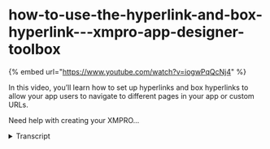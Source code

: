 # how-to-use-the-hyperlink-and-box-hyperlink---xmpro-app-designer-toolbox
{% embed url="https://www.youtube.com/watch?v=iogwPqQcNj4" %}



In this video, you’ll learn how to set up hyperlinks and box hyperlinks to allow your app users to navigate to different pages in your app or custom URLs.

Need help with creating your XMPRO...
<details>
<summary>Transcript</summary>In this video, you’ll learn how to set up hyperlinks and box hyperlinks to allow your app users to navigate to different pages in your app or custom URLs.

Need help with creating your XMPRO...
welcome to another training video from

XM pro today we will be looking at

hyperlink and box hyperlink control

hyperlink controls basically fall under

the category called action controls in

the action category allow you to

navigate from one page in your app to

another or to an outside URL altogether

so let's say I want this page to

navigate to a details page to achieve

that let's start by just adding some

layout controls where I will drag in a

hyperlink control and just make it look

nice I'll apply some of flex options

here there we go now I have a hyperlink

on the page but of course it's not

configured so what options does it alone

if I go to it's block properties in

appearance the first thing I can see is

its text so I can call it let's say help

page and let me also change that to be

now that text that it is displaying over

there can also be bound right now I

wasn't specified a static value but if I

change this as you would have seen in

how to use it their source video you can

apply a dynamic value which is being

loaded from your data source over here

for this video I will skip that I'll go

next to the action part where I have an

option to choose what I want this

hyperlink to do so it should navigate to

a landing page which is the landing page

in this app

or page any page other than the landing

page or a URL so let's say I choose URL

it will then ask me to specify that URL

which again I can either provide a

static value or bind it to a datasource

which might be available over there so

in this case I will choose just a static

value like that and I can also choose

that that navigation happens in a new

window now if I save it and launch it I

have a page which has a hyperlink and

clicking on it opens another page let's

go back and try a few other things let's

say I want this hyperlink to actually

navigate to another page in my app so

let's say the details page you know

we can figure this hyperlink to say

let's say another action and instead of

navigating to a URL I will this time

choose a page when I choose page it

shows me another drop-down with all the

pages in my app let's say I want to go

to s an details when I click Save and

launch this app I have another hyperlink

clicking on that takes me to the next

page which is asset details

now one last option that I have with

this page is over absolute the hyperlink

is that I can not only navigate but as

part of navigation I can send some

values or parameters across so I have

another page created here called asset

details with parameter and that page

expects an asset ID which again I can

either specify it a static value or a

dynamic value let's say I want to

specify a static value which is first -

that now if I apply after saving my

changes clicking on this will take me to

another page which had that parameter

bound to the title and you can see my

parameter has come through and that

value is shown over there now another

option that is available is that you can

not only display text in a hyperlink but

also display other content so let's say

I wanted to make my gauge or an image

clickable how would you do that

hyperlink only allows you to put text

and text in it so you would notice there

is another option

I'm under actions called box hyperlink

you can use that by dragging it in and

then you can put any control inside it

and that whole control will become

clickable for example let's let's drag

gage in it and let's configure that

hyperlink to actually take us

to the same asset details page and let's

also apply on that hyperlink some

styling so that it has a cover style for

example when when user hovers over it

you want it to have a gray background

and gives a better effect right now if I

save and launch this one you can see I

have a gauge on which when I hover there

is the background color and clicking on

it takes me to that to the other page so

that's how you use a hyperlink or a box

hyperlink control in app designer thank

you so much for watching
</details>